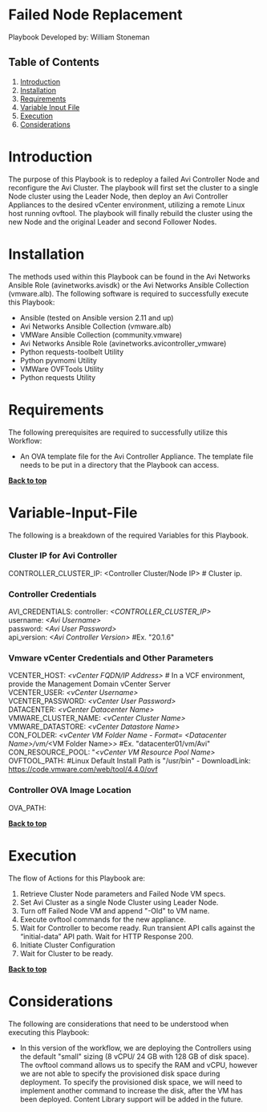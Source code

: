 # Failed Node Replacement

Playbook Developed by:  William Stoneman</br>


## Table of Contents
1.	[Introduction](#Introduction)
1.	[Installation](#Installation)
1.	[Requirements](#Requirements)
1.	[Variable Input File](#Variable-Input-File)
1.	[Execution](#Execution)
1.	[Considerations](#Considerations)




# Introduction

The purpose of this Playbook is to redeploy a failed Avi Controller Node and reconfigure the Avi Cluster. The playbook will first set the cluster to a single Node cluster using the Leader Node, then deploy an Avi Controller Appliances to the desired vCenter environment, utilizing a remote Linux host running ovftool. The playbook will finally rebuild the cluster using the new Node and the original Leader and second Follower Nodes.

# Installation

The methods used within this Playbook can be found in the Avi Networks Ansible Role (avinetworks.avisdk) or the Avi Networks Ansible Collection (vmware.alb). The following software is required to successfully execute this Playbook:

- Ansible (tested on Ansible version 2.11 and up)
- Avi Networks Ansible Collection (vmware.alb)
- VMWare Ansible Collection (community.vmware)
- Avi Networks Ansible Role (avinetworks.avicontroller_vmware)
- Python requests-toolbelt Utility
- Python pyvmomi Utility
- VMWare OVFTools Utility
- Python requests Utility

# Requirements

The following prerequisites are required to successfully utilize this Workflow:

* An OVA template file for the Avi Controller Appliance. The template file needs to be put in a directory that the Playbook can access.

**[Back to top](#table-of-contents)**


# Variable-Input-File

The following is a breakdown of the required Variables for this Playbook.

### Cluster IP for Avi Controller
CONTROLLER_CLUSTER_IP: <Controller Cluster/Node IP> # Cluster ip.

### Controller Credentials
AVI_CREDENTIALS:
  controller: *\<CONTROLLER_CLUSTER_IP\>*</br>
  username: *\<Avi Username\>*</br>
  password: *\<Avi User Password\>*</br>
  api_version: *\<Avi Controller Version\>* #Ex. "20.1.6"

### Vmware vCenter Credentials and Other Parameters
VCENTER_HOST: *\<vCenter FQDN/IP Address\>* # In a VCF environment, provide the Management Domain vCenter Server</br>
VCENTER_USER: *\<vCenter Username\>*</br>
VCENTER_PASSWORD: *\<vCenter User Password\>*</br>
DATACENTER: *\<vCenter Datacenter Name\>*</br>
VMWARE_CLUSTER_NAME: *\<vCenter Cluster Name\>*</br>
VMWARE_DATASTORE: *\<vCenter Datastore Name\>*</br>
CON_FOLDER: *\<vCenter VM Folder Name - Format= *\<Datacenter Name\>*/vm/*\<VM Folder Name\>*\>* #Ex. "datacenter01/vm/Avi"
CON_RESOURCE_POOL: "*\<vCenter VM Resource Pool Name\>*</br>
OVFTOOL_PATH: <OVF Tool Install Path> #Linux Default Install Path is "/usr/bin" -  DownloadLink: https://code.vmware.com/web/tool/4.4.0/ovf

### Controller OVA Image Location
OVA_PATH: <Avi Controller OVA File Path>


**[Back to top](#table-of-contents)**

# Execution

The flow of Actions for this Playbook are:

1.	Retrieve Cluster Node parameters and Failed Node VM specs.
2.  Set Avi Cluster as a single Node Cluster using Leader Node.
3.  Turn off Failed Node VM and append "-Old" to VM name.
4.  Execute ovftool commands for the new appliance.
5.	Wait for Controller to become ready. Run transient API calls against the “initial-data” API path. Wait for HTTP Response 200.
6.	Initiate Cluster Configuration
7.	Wait for Cluster to be ready.


**[Back to top](#table-of-contents)**

# Considerations

The following are considerations that need to be understood when executing this Playbook:

* In this version of the workflow, we are deploying the Controllers using the default "small" sizing (8 vCPU/ 24 GB with 128 GB of disk space). The ovftool command allows us to specify the RAM and vCPU, however we are not able to specify the provisioned disk space during deployment. To specify the provisioned disk space, we will need to implement another command to increase the disk, after the VM has been deployed. Content Library support will be added in the future.



